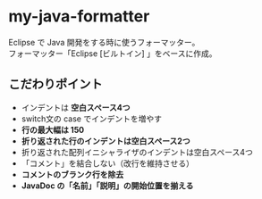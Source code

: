 # my-java-formatter
Eclipse で Java 開発をする時に使うフォーマッター。  
フォーマッター「Eclipse [ビルトイン] 」をベースに作成。

## こだわりポイント
- インデントは **空白スペース4つ**
- switch文の case でインデントを増やす
- **行の最大幅は 150**
- **折り返された行のインデントは空白スペース2つ**
- 折り返された配列イニシャライザのインデントは空白スペース4つ
- 「コメント」を結合しない（改行を維持させる）
- **コメントのブランク行を除去**
- **JavaDoc の「名前」「説明」の開始位置を揃える**
